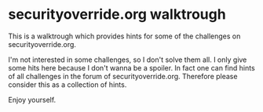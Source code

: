 # securityoverride.org walktrough #

This is a walktrough which provides hints for some of the challenges on securityoverride.org.  
  
I'm not interested in some challenges, so I don't solve them all.
I only give some hits here because I don't wanna be a spoiler. 
In fact one can find hints of all challenges in the forum of securityoverride.org.
Therefore please consider this as a collection of hints.  
  
Enjoy yourself.
